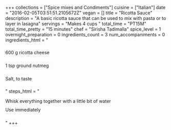 +++
collections = ["Spice mixes and Condiments"]
cuisine = ["Italian"]
date = "2016-02-05T03:51:51.2105672Z"
vegan = []
title = "Ricotta Sauce"
description = "A basic ricotta sauce that can be used to mix with pasta or to layer in lasagna"
servings = "Makes 4 cups   "
total_time = "PT15M"
total_time_pretty = "15 minutes"
chef = "Sirisha Tadimalla"
spice_level = 1
overnight_preparation = 0
ingredients_count = 3
num_accompaniments = 0
ingredients_html = "<ul style='padding-left: 0; list-style: none;'><li itemprop='recipeIngredient' style='margin: 8px 0px;padding: 8px 0px;'>600 g ricotta cheese</li><li itemprop='recipeIngredient' style='margin: 8px 0px;padding: 8px 0px;'>1 tsp ground nutmeg</li><li itemprop='recipeIngredient' style='margin: 8px 0px;padding: 8px 0px;'>Salt, to taste</li></ul>"
steps_html = "<ol style='list-style: none inside; padding-left: 0px;'><li style='padding-bottom: 10px;'><i class='step-track-icon fa fa-square-o'></i><span class='step-text' itemprop='recipeInstructions'>Whisk everything together with a little bit of water</span></li><li style='padding-bottom: 10px;'><i class='step-track-icon fa fa-square-o'></i><span class='step-text' itemprop='recipeInstructions'>Use immediately</span></li></ol>"
+++
